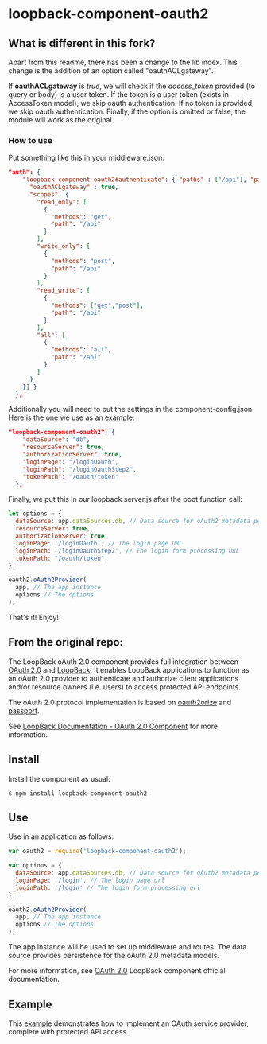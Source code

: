 # loopback-component-oauth2

## What is different in this fork?

Apart from this readme, there has been a change to the lib index. This change is the addition of an option called "oauthACLgateway".

If **oauthACLgateway** is *true*, we will check if the *access_token* provided (to query or body) is a user token. If the token is a user token (exists in AccessToken model), we skip oauth authentication.
If no token is provided, we skip oauth authentication. Finally, if the option is omitted or false, the module will work as the original.

### How to use

Put something like this in your middleware.json:

```json
"auth": {
    "loopback-component-oauth2#authenticate": { "paths" : ["/api"], "params": [{
      "oauthACLgateway" : true,
      "scopes": {
        "read_only": [
          {
            "methods": "get",
            "path": "/api"
          }
        ],
        "write_only": [
          {
            "methods": "post",
            "path": "/api"
          }
        ],
        "read_write": [
          {
            "methods": ["get","post"],
            "path": "/api"
          }
        ],
        "all": [
          {
            "methods": "all",
            "path": "/api"
          }
        ]
      }
    }] }
  },
```

Additionally you will need to put the settings in the component-config.json. Here is the one we use as an example:

```json
"loopback-component-oauth2": {
    "dataSource": "db",
    "resourceServer": true,
    "authorizationServer": true,
    "loginPage": "/loginOauth",
    "loginPath": "/loginOauthStep2",
    "tokenPath": "/oauth/token"
  },
```

Finally, we put this in our loopback server.js after the boot function call:

```js
let options = {
  dataSource: app.dataSources.db, // Data source for oAuth2 metadata persistence
  resourceServer: true,
  authorizationServer: true,
  loginPage: '/loginOauth', // The login page URL
  loginPath: '/loginOauthStep2', // The login form processing URL
  tokenPath: "/oauth/token",
};

oauth2.oAuth2Provider(
  app, // The app instance
  options // The options
);
```

That's it! Enjoy!

## From the original repo:

The LoopBack oAuth 2.0 component provides full integration between [OAuth 2.0](http://tools.ietf.org/html/rfc6749)
and [LoopBack](http://loopback.io). It enables LoopBack applications to function
as an oAuth 2.0 provider to authenticate and authorize client applications and/or
resource owners (i.e. users) to access protected API endpoints.

The oAuth 2.0 protocol implementation is based on [oauth2orize](https://github.com/jaredhanson/oauth2orize)
and [passport](http://passportjs.org/). 

See [LoopBack Documentation - OAuth 2.0 Component](http://loopback.io/doc/en/lb2/OAuth-2.0.html) for more information.

## Install

Install the component as usual:

```
$ npm install loopback-component-oauth2
```

## Use

Use in an application as follows:

```js
var oauth2 = require('loopback-component-oauth2');

var options = { 
  dataSource: app.dataSources.db, // Data source for oAuth2 metadata persistence
  loginPage: '/login', // The login page url
  loginPath: '/login' // The login form processing url
};

oauth2.oAuth2Provider(
  app, // The app instance
  options // The options
);
```

The app instance will be used to set up middleware and routes. The data source
provides persistence for the oAuth 2.0 metadata models.

For more information, see [OAuth 2.0](http://loopback.io/doc/en/lb2/OAuth-2.0.html) LoopBack component official documentation.

## Example

This [example](https://github.com/strongloop/strong-gateway) demonstrates
how to implement an OAuth service provider, complete with protected API access.
